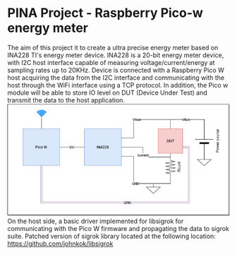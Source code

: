 # PINA Project - Raspberry Pico-w energy meter

The aim of this project it to create a ultra precise energy meter based on INA228 TI's energy meter device. INA228 is a 20-bit energy meter device, with I2C host interface capable of measuring voltage/current/energy at sampling rates up to 20KHz. Device is connected with a Raspberry Pico W host acquiring the data from the I2C interface and communicating with the host through the WiFi interface using a TCP protocol. In addition, the Pico w module will be able to store IO level on DUT (Device Under Test) and transmit the data to the host application.  
![PINA](/Doc/pina.png)  
On the host side, a basic driver implemented for libsigrok for communicating with the Pico W firmware and propagating the data to sigrok suite. Patched version of sigrok library located at the following location: https://github.com/johnkok/libsigrok  
